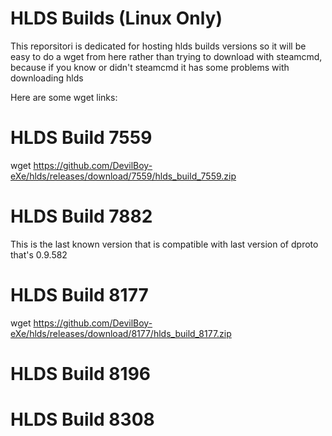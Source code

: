 # HLDS Builds (Linux Only)

This reporsitori is dedicated for hosting hlds builds versions so it will be easy to do a wget from here 
rather than trying to download with steamcmd, because if you know or didn't steamcmd it has some problems with downloading hlds

Here are some wget links:

# HLDS Build 7559
wget https://github.com/DevilBoy-eXe/hlds/releases/download/7559/hlds_build_7559.zip
# HLDS Build 7882
This is the last known version that is compatible with last version of dproto that's 0.9.582

# HLDS Build 8177
wget https://github.com/DevilBoy-eXe/hlds/releases/download/8177/hlds_build_8177.zip
# HLDS Build 8196

# HLDS Build 8308
